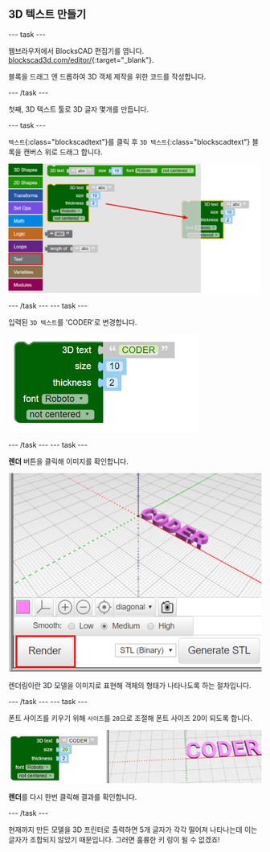 ## 3D 텍스트 만들기

--- task ---

웹브라우저에서 BlocksCAD 편집기를 엽니다. [blockscad3d.com/editor/](https://www.blockscad3d.com/editor/){:target="_blank"}.

블록을 드래그 앤 드롭하여 3D 객체 제작을 위한 코드를 작성합니다.

--- /task ---

첫째, 3D 텍스트 툴로 3D 글자 몇개를 만듭니다.

--- task ---

`텍스트`{:class="blockscadtext"}를 클릭 후 `3D 텍스트`{:class="blockscadtext"} 블록을 캔버스 위로 드래그 합니다.

![스크린샷](images/coder-canvas.png)

--- /task --- --- task ---

입력된 `3D 텍스트`를 'CODER'로 변경합니다.

![스크린샷](images/coder-coder.png)

--- /task --- --- task ---

**렌더** 버튼을 클릭해 이미지를 확인합니다.

![스크린샷](images/coder-render.png)

렌더링이란 3D 모델을 이미지로 표현해 객체의 형태가 나타나도록 하는 절차입니다.

--- /task --- --- task ---

폰트 사이즈를 키우기 위해 `사이즈`를 `20`으로 조절해 폰트 사이즈 20이 되도록 합니다.

![스크린샷](images/coder-bigger.png)

**렌더**를 다시 한번 클릭해 결과를 확인합니다.

--- /task ---

현재까지 만든 모델을 3D 프린터로 출력하면 5개 글자가 각각 떨어져 나타나는데 이는 글자가 조합되지 않았기 때문입니다. 그러면 훌륭한 키 링이 될 수 없겠죠!


	

	
	



 
